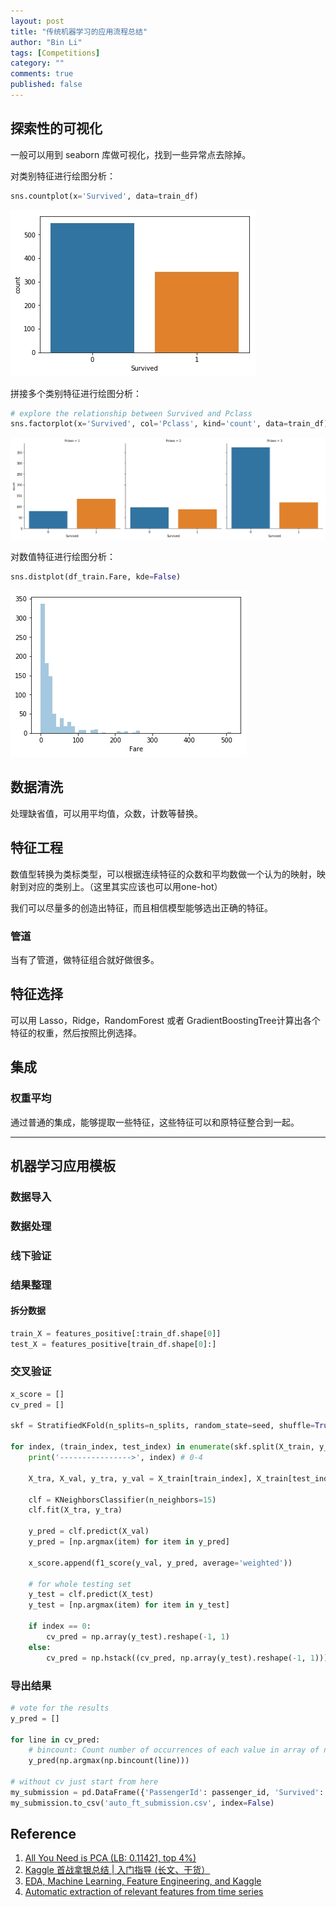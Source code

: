 ```yaml
---
layout: post
title: "传统机器学习的应用流程总结"
author: "Bin Li"
tags: [Competitions]
category: ""
comments: true
published: false
---
```


## 探索性的可视化
一般可以用到 seaborn 库做可视化，找到一些异常点去除掉。

对类别特征进行绘图分析：
```python
sns.countplot(x='Survived', data=train_df)
```
![](/img/media/15393321529801.jpg)

拼接多个类别特征进行绘图分析：
```python
# explore the relationship between Survived and Pclass
sns.factorplot(x='Survived', col='Pclass', kind='count', data=train_df)
```
![](/img/media/15393321990639.jpg)

对数值特征进行绘图分析：
```python
sns.distplot(df_train.Fare, kde=False)
```
![](/img/media/15393350239731.jpg)



## 数据清洗
处理缺省值，可以用平均值，众数，计数等替换。

## 特征工程
数值型转换为类标类型，可以根据连续特征的众数和平均数做一个认为的映射，映射到对应的类别上。（这里其实应该也可以用one-hot）

我们可以尽量多的创造出特征，而且相信模型能够选出正确的特征。

### 管道
当有了管道，做特征组合就好做很多。

## 特征选择 
可以用 Lasso，Ridge，RandomForest 或者 GradientBoostingTree计算出各个特征的权重，然后按照比例选择。

## 集成
### 权重平均
通过普通的集成，能够提取一些特征，这些特征可以和原特征整合到一起。


---

## 机器学习应用模板
### 数据导入

### 数据处理

### 线下验证

### 结果整理
#### 拆分数据
```python
train_X = features_positive[:train_df.shape[0]]
test_X = features_positive[train_df.shape[0]:]
```
### 交叉验证
```python
x_score = []
cv_pred = []

skf = StratifiedKFold(n_splits=n_splits, random_state=seed, shuffle=True)

for index, (train_index, test_index) in enumerate(skf.split(X_train, y_train)):
    print('---------------->', index) # 0-4
    
    X_tra, X_val, y_tra, y_val = X_train[train_index], X_train[test_index], y_train[train_index], y_train[test_index]
    
    clf = KNeighborsClassifier(n_neighbors=15)
    clf.fit(X_tra, y_tra)
    
    y_pred = clf.predict(X_val)
    y_pred = [np.argmax(item) for item in y_pred]

    x_score.append(f1_score(y_val, y_pred, average='weighted'))
    
    # for whole testing set
    y_test = clf.predict(X_test)
    y_test = [np.argmax(item) for item in y_test]
    
    if index == 0:
        cv_pred = np.array(y_test).reshape(-1, 1)
    else:
        cv_pred = np.hstack((cv_pred, np.array(y_test).reshape(-1, 1)))
```

### 导出结果
```python
# vote for the results
y_pred = []

for line in cv_pred:
    # bincount: Count number of occurrences of each value in array of non-negative ints.
    y_pred(np.argmax(np.bincount(line)))

# without cv just start from here
my_submission = pd.DataFrame({'PassengerId': passenger_id, 'Survived': y_pred})
my_submission.to_csv('auto_ft_submission.csv', index=False)
```

## Reference
1. [All You Need is PCA (LB: 0.11421, top 4%)](https://www.kaggle.com/massquantity/all-you-need-is-pca-lb-0-11421-top-4)
2. [Kaggle 首战拿银总结 | 入门指导 (长文、干货）](https://zhuanlan.zhihu.com/p/26645088)
3. [EDA, Machine Learning, Feature Engineering, and Kaggle](https://ugoproto.github.io/ugo_py_doc/EDA_Machine_Learning_Feature_Engineering_and_Kaggle/)
4. [Automatic extraction of relevant features from time series](https://github.com/blue-yonder/tsfresh)

